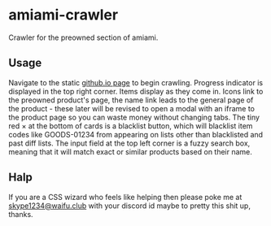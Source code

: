 # amiami-crawler
Crawler for the preowned section of amiami.

## Usage
Navigate to the static [github.io page][1] to begin crawling. Progress indicator
is displayed in the top right corner. Items display as they come in. Icons link
to the preowned product's page, the name link leads to the general page of the
product - these later will be revised to open a modal with an iframe to the
product page so you can waste money without changing tabs. The tiny red × at the
bottom of cards is a blacklist button, which will blacklist item codes like
GOODS-01234 from appearing on lists other than blacklisted and past diff lists.
The input field at the top left corner is a fuzzy search box, meaning that it
will match exact or similar products based on their name.

## Halp
If you are a CSS wizard who feels like helping then please poke me at
skype1234@waifu.club with your discord id maybe to pretty this shit up, thanks.

[1]: https://friendlyanon.github.io/amiami-crawler/